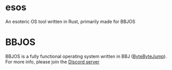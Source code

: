 # esos
An esoteric OS tool written in Rust, primarily made for BBJOS

# BBJOS
BBJOS is a fully functional operating system written in BBJ ([ByteByteJump](https://esolangs.org/wiki/ByteByteJump)). For more info, please
join the [Discord server](https://discord.gg/43Qn8n4)
